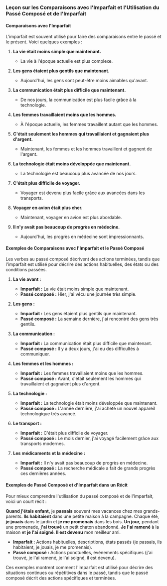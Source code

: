 ### Leçon sur les Comparaisons avec l'Imparfait et l'Utilisation du Passé Composé et de l'Imparfait

#### Comparaisons avec l'Imparfait

L'imparfait est souvent utilisé pour faire des comparaisons entre le passé et le présent. Voici quelques exemples :

1. **La vie était moins simple que maintenant.**
   - La vie à l'époque actuelle est plus complexe.
   
2. **Les gens étaient plus gentils que maintenant.**
   - Aujourd'hui, les gens sont peut-être moins aimables qu'avant.

3. **La communication était plus difficile que maintenant.**
   - De nos jours, la communication est plus facile grâce à la technologie.

4. **Les femmes travaillaient moins que les hommes.**
   - À l'époque actuelle, les femmes travaillent autant que les hommes.

5. **C'était seulement les hommes qui travaillaient et gagnaient plus d'argent.**
   - Maintenant, les femmes et les hommes travaillent et gagnent de l'argent.

6. **La technologie était moins développée que maintenant.**
   - La technologie est beaucoup plus avancée de nos jours.

7. **C'était plus difficile de voyager.**
   - Voyager est devenu plus facile grâce aux avancées dans les transports.

8. **Voyager en avion était plus cher.**
   - Maintenant, voyager en avion est plus abordable.

9. **Il n'y avait pas beaucoup de progrès en médecine.**
   - Aujourd'hui, les progrès en médecine sont impressionnants.

#### Exemples de Comparaisons avec l'Imparfait et le Passé Composé

Les verbes au passé composé décrivent des actions terminées, tandis que l'imparfait est utilisé pour décrire des actions habituelles, des états ou des conditions passées.

1. **La vie avant :**
   - **Imparfait :** La vie était moins simple que maintenant.
   - **Passé composé :** Hier, j'ai vécu une journée très simple.

2. **Les gens :**
   - **Imparfait :** Les gens étaient plus gentils que maintenant.
   - **Passé composé :** La semaine dernière, j'ai rencontré des gens très gentils.

3. **La communication :**
   - **Imparfait :** La communication était plus difficile que maintenant.
   - **Passé composé :** Il y a deux jours, j'ai eu des difficultés à communiquer.

4. **Les femmes et les hommes :**
   - **Imparfait :** Les femmes travaillaient moins que les hommes.
   - **Passé composé :** Avant, c'était seulement les hommes qui travaillaient et gagnaient plus d'argent.

5. **La technologie :**
   - **Imparfait :** La technologie était moins développée que maintenant.
   - **Passé composé :** L'année dernière, j'ai acheté un nouvel appareil technologique très avancé.

6. **Le transport :**
   - **Imparfait :** C'était plus difficile de voyager.
   - **Passé composé :** Le mois dernier, j'ai voyagé facilement grâce aux transports modernes.

7. **Les médicaments et la médecine :**
   - **Imparfait :** Il n'y avait pas beaucoup de progrès en médecine.
   - **Passé composé :** La recherche médicale a fait de grands progrès ces dernières années.

#### Exemples de Passé Composé et d'Imparfait dans un Récit

Pour mieux comprendre l'utilisation du passé composé et de l'imparfait, voici un court récit :

**Quand j'étais enfant,** je **passais** souvent mes vacances chez mes grands-parents. **Ils habitaient** dans une petite maison à la campagne. Chaque été, **je jouais** dans le jardin et **je me promenais** dans les bois. **Un jour,** pendant une promenade, **j'ai trouvé** un petit chaton abandonné. **Je l'ai ramené** à la maison et **je l'ai soigné**. **Il est devenu** mon meilleur ami.

- **Imparfait :** Actions habituelles, descriptions, états passés (je passais, ils habitaient, je jouais, je me promenais).
- **Passé composé :** Actions ponctuelles, événements spécifiques (j'ai trouvé, je l'ai ramené, je l'ai soigné, il est devenu).

Ces exemples montrent comment l'imparfait est utilisé pour décrire des situations continues ou répétitives dans le passé, tandis que le passé composé décrit des actions spécifiques et terminées.
